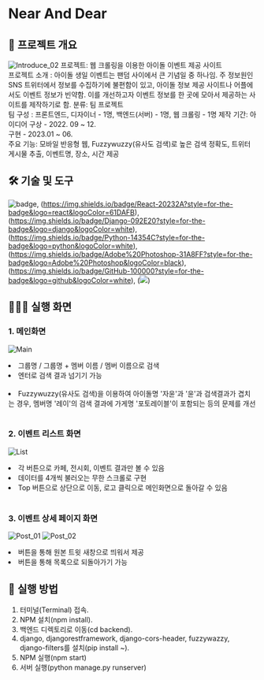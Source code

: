# Near And Dear

## 📝 프로젝트 개요
![Introduce_02](https://github.com/bolisnsk/idol-bdayevent/assets/65267675/6991cd1a-3b65-4e9b-b381-4e79c8923416)
프로젝트: 웹 크롤링을 이용한 아이돌 이벤트 제공 사이트 <br/>
프로젝트 소개 : 아이돌 생일 이벤트는 팬덤 사이에서 큰 기념일 중 하나임. 주 정보원인 SNS 트위터에서 정보를 수집하기에 불편함이 있고, 아이돌 정보 제공 사이트나 어플에서도 이벤트 정보가 빈약함. 이를 개선하고자 이벤트 정보를 한 곳에 모아서 제공하는 사이트를 제작하기로 함.
분류: 팀 프로젝트  <br/>
팀 구성 : 프론트엔드, 디자이너 - 1명, 백엔드(서버) - 1명, 웹 크롤링 - 1명 
제작 기간: 아이디어 구상 - 2022. 09 ~ 12.<br/>
          구현 - 2023.01 ~ 06.<br/>
주요 기능: 모바일 반응형 웹, Fuzzywuzzy(유사도 검색)로 높은 검색 정확도, 트위터 게시물 추출, 이벤트명, 장소, 시간 제공<br/>

## 🛠 기술 및 도구
![badge](https://img.shields.io/badge/CSS3-1572B6?style=for-the-badge&logo=css3&logoColor=white), (https://img.shields.io/badge/React-20232A?style=for-the-badge&logo=react&logoColor=61DAFB), (https://img.shields.io/badge/Django-092E20?style=for-the-badge&logo=django&logoColor=white), (https://img.shields.io/badge/Python-14354C?style=for-the-badge&logo=python&logoColor=white),(https://img.shields.io/badge/Adobe%20Photoshop-31A8FF?style=for-the-badge&logo=Adobe%20Photoshop&logoColor=black), (https://img.shields.io/badge/GitHub-100000?style=for-the-badge&logo=github&logoColor=white), (<img src="https://img.shields.io/badge/000000?style=flat-square&logo=notion&logoColor=000000"/>)

## 👨🏻‍💻 실행 화면
### 1. 메인화면
![Main](https://github.com/bolisnsk/idol-bdayevent/assets/65267675/6991cd1a-3b65-4e9b-b381-4e79c8923416)
<li> 그룹명 / 그룹명 + 멤버 이름 / 멤버 이름으로 검색 </li>
<li> 엔터로 검색 결과 넘기기 가능</li> <br/>
<li> Fuzzywuzzy(유사도 검색)을 이용하여 아이돌명 '자윤'과 '윤'과 검색결과가 겹치는 경우, 멤버명 '레이'의 검색 결과에 가게명 '포토레이블'이 포함되는 등의 문제를 개선 </li> <br/>

### 2. 이벤트 리스트 화면
![List](https://github.com/bolisnsk/idol-bdayevent/assets/65267675/b110cb09-0224-4ec4-a9f1-e390fde3ebaf)
<li> 각 버튼으로 카페, 전시회, 이벤트 결과만 볼 수 있음 </li>
<li> 데이터를 4개씩 불러오는 무한 스크롤로 구현 </li>
<li> Top 버튼으로 상단으로 이동, 로고 클릭으로 메인화면으로 돌아갈 수 있음 </li> <br/>

### 3. 이벤트 상세 페이지 화면
![Post_01](https://github.com/bolisnsk/idol-bdayevent/assets/65267675/d6d60dc6-d305-43d5-ae97-68d84ff52e5c) ![Post_02](https://github.com/bolisnsk/idol-bdayevent/assets/65267675/5a809d20-1098-4c72-810b-0df81de32455)
<li> 버튼을 통해 원본 트윗 새창으로 띄워서 제공 </li>
<li> 버튼을 통해 목록으로 되돌아가기 가능 </li>

## 🚀 실행 방법 
1. 터미널(Terminal) 접속.
2. NPM 설치(npm install).
4. 백엔드 디렉토리로 이동(cd backend).
5. django, djangorestframework, django-cors-header, fuzzywazzy, django-filters를 설치(pip install ~).
6. NPM 실행(npm start)
7. 서버 실행(python manage.py runserver)
